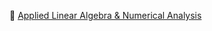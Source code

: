 

:abacus: [Applied Linear Algebra & Numerical Analysis](https://faculty.washington.edu/kutz/am584/am584.html)
